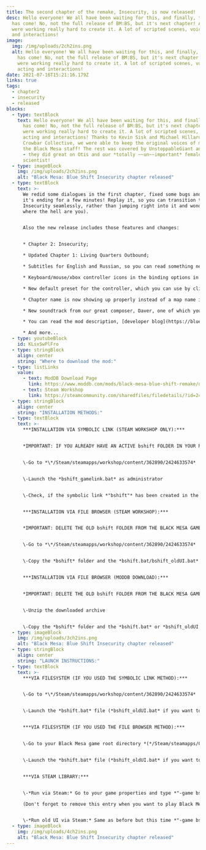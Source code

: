 ```yaml
---
title: The second chapter of the remake, Insecurity, is now released!
desc: Hello everyone! We all have been waiting for this, and finally, this day
  has come! No, not the full release of BM:BS, but it's next chapter! And we
  were working really hard to create it. A lot of scripted scenes, voice acting
  and interactions!
image:
  img: /img/uploads/2ch2ins.png
  alt: Hello everyone! We all have been waiting for this, and finally, this day
    has come! No, not the full release of BM:BS, but it's next chapter! And we
    were working really hard to create it. A lot of scripted scenes, voice
    acting and interactions!
date: 2021-07-16T15:21:16.179Z
links: true
tags:
  - chapter2
  - insecurity
  - released
blocks:
  - type: textBlock
    text: Hello everyone! We all have been waiting for this, and finally, this day
      has come! No, not the full release of BM:BS, but it's next chapter! And we
      were working really hard to create it. A lot of scripted scenes, voice
      acting and interactions! Thanks to Kevin Sisk and Michael Hillard from
      Crowbar Collective, we were able to keep the original voices of most of
      the Black Mesa staff! The rest was covered by UnstoppableGiant and bONES!!
      - they did great on Otis and our *totally ~~un~~important* female
      scientist!
  - type: imageBlock
    img: /img/uploads/2ch2ins.png
    alt: "Black Mesa: Blue Shift Insecurity chapter released"
  - type: textBlock
    text: >-
      We redid some dialogues in the first chapter, fixed some bugs and extended
      it's ending for a few minutes! Replay it, so you can transition to the
      Insecurity seamlessly, rather than jumping right into it and wondering
      where the hell are you).


      Also the new release includes those features and changes:


      * Chapter 2: Insecurity;

      * Updated Chapter 1: Living Quarters Outbound;

      * Subtitles for English and Russian, so you can read something new while playing;

      * Keyboard/mouse/xbox controller icons in the binding options in the new UI;

      * New default preset for the controller, which you can use by clicking on the new button in the bindings options in the new UI (when applying controller preset, it unbinds all the keyboard bindings for the HUD hints to show up the right icons, and vice versa);

      * Chapter name is now showing up properly instead of a map name in saves;

      * New soundtrack from our great composer, Daver, one of which you can hear down there;

      * You can read the mod description, [developer blog](https://blueshift.hecucollective.com/blog/) and see the people involved in the development of this remake in the last two tabs in the new UI;

      * And more...
  - type: youtubeBlock
    id: KLsxSwPlFro
  - type: stringBlock
    align: center
    string: "Where to download the mod:"
  - type: listLinks
    value:
      - text: ModDB Download Page
        link: https://www.moddb.com/mods/black-mesa-blue-shift-remake/downloads/black-mesa-blue-shift-chapters-1-2#downloadsform
      - text: Steam Workshop
        link: https://steamcommunity.com/sharedfiles/filedetails/?id=2424633574
  - type: stringBlock
    align: center
    string: "INSTALLATION METHODS:"
  - type: textBlock
    text: >-
      ***INSTALLATION VIA SYMBOLIC LINK (STEAM WORKSHOP ONLY):***


      *IMPORTANT: IF YOU ALREADY HAVE AN ACTIVE bshift FOLDER IN YOUR ROOT DIRECTORY, YOU HAVE TO DELETE IT OR OTHERWHISE THE SYMBOLIC LINK MIGHT FAIL TO CREATE!*


      \-Go to *\*/Steam/steamapps/workshop/content/362890/2424633574*


      \-Launch the *bshift_gamelink.bat* as administrator


      \-Check, if the symbolic link *"bshift"* has been created in the Black Mesa root directory *(*/Steam/Steamapps/Common/Black Mesa)*


      ***INSTALLATION VIA FILE BROWSER (STEAM WORKSHOP):***


      *IMPORTANT: DELETE THE OLD bshift FOLDER FROM THE BLACK MESA GAME ROOT DIRECTORY BEFORE COPYING THE NEW ONE OR YOU'LL FACE SOME ISSUES.*


      \-Go to *\*/Steam/steamapps/workshop/content/362890/2424633574*


      \-Copy the *bshift* folder and the *bshift.bat/bshift_oldUI.bat* into your Black Mesa game root directory *(*/Steam/steamapps/Common/Black Mesa/)*


      ***INSTALLATION VIA FILE BROWSER (MODDB DOWNLOAD):***


      *IMPORTANT: DELETE THE OLD bshift FOLDER FROM THE BLACK MESA GAME ROOT DIRECTORY BEFORE COPYING THE NEW ONE OR YOU'LL FACE SOME ISSUES.*


      \-Unzip the downloaded archive


      \-Copy the *bshift* folder and the *bshift.bat* or *bshift_oldUI.bat* into your Black Mesa game root directory *(*/Steam/Steamapps/Common/Black Mesa/)*
  - type: imageBlock
    img: /img/uploads/3ch2ins.png
    alt: "Black Mesa: Blue Shift Insecurity chapter released"
  - type: stringBlock
    align: center
    string: "LAUNCH INSTRUCTIONS:"
  - type: textBlock
    text: >-
      ***VIA FILESYSTEM (IF YOU USED THE SYMBOLIC LINK METHOD):***


      \-Go to *\*/Steam/steamapps/workshop/content/362890/2424633574*


      \-Launch the *bshift.bat* file (*bshift_oldUI.bat* if you want to play under the old UI)


      ***VIA FILESYSTEM (IF YOU USED THE FILE BROWSER METHOD):***


      \-Go to your Black Mesa game root directory *(*/Steam/steamapps/Common/Black Mesa/)*


      \-Launch the *bshift.bat* file (*bshift_oldUI.bat* if you want to play under the old UI)


      ***VIA STEAM LIBRARY:***


      \-*Run via Steam:* Go to your game properties and type *"-game bshift"* into your launch options.\

      (Don't forget to remove this entry when you want to play Black Mesa again.)


      \-*Run old UI via Steam:* Same as before but this time *"-game bshift -oldgameui"*
  - type: imageBlock
    img: /img/uploads/4ch2ins.png
    alt: "Black Mesa: Blue Shift Insecurity chapter released"
---
```

